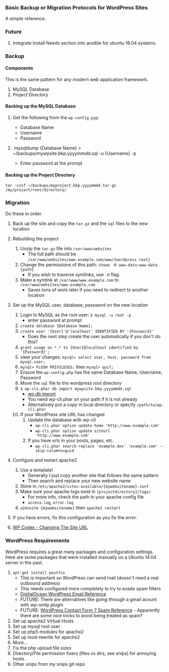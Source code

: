 ### Basic Backup or Migration Protocols for WordPress Sites

A simple reference.


### Future

1. Integrate Install Needs section into ansible for ubuntu 16.04 systems.


### Backup

#### Components

This is the same pattern for any modern web application framework.

1. MySQL Database
2. Project Directory


#### Backing up the MySQL Database

1. Get the following from the `wp-config.pyp`:
    - Database Name
    - Username
    - Password

2. `mysqldump {Database Name} > ~/backups/mywpsite.bkp.yyyymmdd.sql -u {Username} -p
    - Enter password at the prompt 


#### Backing up the Project Directory

`tar -czvf ~/backups/myproject.bkp.yyyymmdd.tar.gz /my/project/root/directory/`


### Migration

Do these in order.

1. Back up the site and copy the `tar.gz` and the `sql` files to the new location

2. Rebuilding the project
    1. Unzip the `tar.gz` file into `/var/www/websites` 
        - The full path should be `/var/www/websites/www.example.com/www/{wordpress root}`
    2. Change the permissions of this path: `chown -R www-data:www-data {path}`
        - If you wish to traverse symlinks, use `-H` flag.
    3. Make a symlink at `/var/www/www.example.com` to `/var/www/websites/www.example.com`
        - Saves tons of work later if you need to redirect to another location

3. Set up the MySQL user, database, password on the new location
    1. Login to MySQL as the root user: `$ mysql -u root -p`
        - enter password at prompt
    2. `create database {Database Name};`
    3. `create user '{User}'@'localhost' IDENTIFIED BY '{Password}'`
        - Does the next step create the user automatically if you don't do this?
    4. `grant usage on *.* to {User}@localhost identified by '{Password}';`
    5. view your changes: `mysql> select user, host, password from mysql.user;`
    6. `mysql> FLUSH PRIVILEGES;` then `mysql> quit;`
    7. Ensure the `wp-config.php` has the same Database Name, Username, Password
    8. Move the `sql` file to the wordpress root directory
    9. `$ wp-cli.phar db import mywpsite.bkp.yyyymmdd.sql`
        - [wp db import](http://wp-cli.org/commands/db/import/)
        - You need wp-cli.phar on your path if it is not already
        - Alternatively put a copy in local directory or specify `/path/to/wp-cli.phar`
    10. If your WordPress site URL has changed
        1. Update the database with wp-cli
            - `wp-cli.phar option update home 'http://www.example.com'`
            - `wp-cli.phar option update siteurl 'http://www.example.com'`
        2. If you have urls in your posts, pages, etc.
            - `wp-cli.phar search-replace 'example.dev' 'example.com' --skip-columns=guid`

4. Configure and restart apache2
    1. Use a template!
        - Generally I just copy another site that follows the same pattern
        - Then search and replace your new website name
    2. Store in `/etc/apache2/sites-available/{mywebsitename}.conf`
    3. Make sure your apache logs exist in `{projectdirectory}/logs/`
        - For more info, check the path in your apache config file
        - `access.log`, `error.log`
    4. `a2ensite {mywebsitename}` then `apache2 restart`

5. If you have errors, fix this configuration as you fix the error.
6. [WP Codex - Changing The Site URL](https://codex.wordpress.org/Changing_The_Site_URL)


### WordPress Requirements

WordPress requires a great many packages and configuration settings. Here are some packages that were installed manually on a Ubuntu 14.04 server in the past.

1. `apt-get install postfix`
    - This is important so WordPress can send mail (doesn't need a real outbound address)
    - This needs configured more completely to try to evade spam filters
    - [DigitalOcean WordPress Email Reference](https://www.digitalocean.com/community/questions/wordpress-won-t-send-contact-form-emails)
    - FUTURE: There are alternatives like going through a gmail acount with wp-smtp plugin
    - FUTURE: [WordPress Contact Form 7 Spam Reference](http://kb.cf7skins.com/contact-form-7-email-issues/#spam) - Apparently there are some nice tricks to avoid being treated as spam?
2. Set up apache2 Virtual Hosts
3. Set up mysql root user
4. Set up php5 modules for apache2
5. Set up mod-rewrite for apache2
6. More...
7. Fix the php upload file sizes
8. Directory/File permission fixers (files vs dirs, see snips) for annoying hosts.
9. Other snips from my snips git repo
